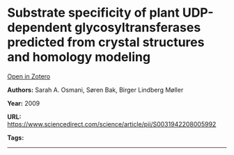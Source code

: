 # Substrate specificity of plant UDP-dependent glycosyltransferases predicted from crystal structures and homology modeling
[Open in Zotero](zotero://select/items/@OsmaniEtAl_2009)

**Authors:** Sarah A. Osmani, Søren Bak, Birger Lindberg Møller

**Year:** 2009

**URL:** https://www.sciencedirect.com/science/article/pii/S0031942208005992

**Tags:**

---